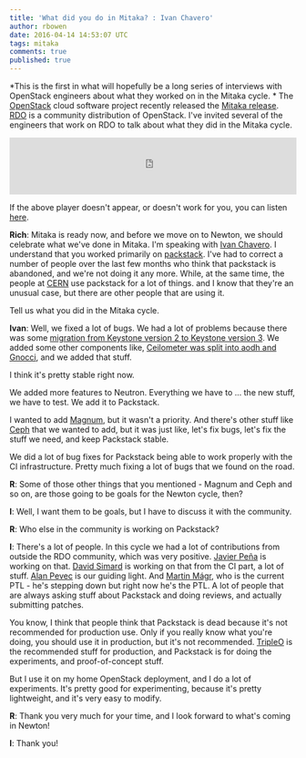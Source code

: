 ```yaml
---
title: 'What did you do in Mitaka? : Ivan Chavero'
author: rbowen
date: 2016-04-14 14:53:07 UTC
tags: mitaka
comments: true
published: true
---
```


*This is the first in what will hopefully be a long series of interviews with OpenStack engineers about what they worked on in the Mitaka cycle.
*
The [OpenStack](http://openstack.org/)  cloud software project recently released the [Mitaka
release](http://releases.openstack.org/mitaka/index.html). 
[RDO](http://rdoproject.org/) is a community distribution of OpenStack. I've invited
several of the engineers that work on RDO to talk about what they did
in the Mitaka cycle.

<iframe id="audio_iframe" src="https://www.podbean.com/media/player/spvip-5e6b58" width="100%" height="100" frameborder="0" scrolling="no"></iframe>

If the above player doesn't appear, or doesn't work for you, you can listen <a href="http://rdocommunity.podbean.com/mf/play/urpzjr/ivan_chavero_packstack.mp3">here</a>.

**Rich**: Mitaka is ready now, and before we move on to Newton, we should
celebrate what we've done in Mitaka. I'm speaking with [Ivan
Chavero](http://tm3.org/63). I
understand that you worked primarily on [packstack](https://wiki.openstack.org/wiki/Packstack). I've had to
correct a number of people over the last few months who think that
packstack is abandoned, and we're not doing it any more. While, at the
same time, the people at [CERN](www.cern.ch) use packstack for a lot of things. and I
know that they're an unusual case, but there are other people that are
using it.

Tell us what you did in the Mitaka cycle.

**Ivan**: Well, we fixed a lot of bugs. We had a lot of problems because
there was some [migration from Keystone version 2 to Keystone version 3](http://docs.openstack.org/developer/keystone/http-api.html#should-i-use-v2-0-or-v3).
We added some other components like, [Ceilometer was split into aodh
and Gnocci](http://superuser.openstack.org/articles/ceilometer-gnocchi-and-aodh-liberty-progress), and we added that stuff.

I think it's pretty stable right now. 

We added more features to
Neutron. Everything we have to ... the new stuff, we have to test. We
add it to Packstack.

I wanted to add [Magnum](https://wiki.openstack.org/wiki/Magnum), but it wasn't a priority. And there's other
stuff like [Ceph](http://ceph.com/) that we wanted to add, but it was just like, let's fix
bugs, let's fix the stuff we need, and keep Packstack stable.

We did a lot of bug fixes for Packstack being able to work properly
with the CI infrastructure. Pretty much fixing a lot of bugs that we
found on the road.

**R**: Some of those other things that you mentioned - Magnum and Ceph and
so on, are those going to be goals for the Newton cycle, then?

**I**: Well, I want them to be goals, but I have to discuss it with the
community.

**R**: Who else in the community is working on Packstack?

**I**: There's a lot of people. In this cycle we had a lot of
contributions from outside the RDO community, which was very positive.
[Javier Peña](http://stackalytics.com/report/users/jpena-c) is working
on that. [David Simard](http://stackalytics.com/report/users/dmsimard)
is working on that from the CI part, a lot of stuff. [Alan
Pevec](http://stackalytics.com/report/users/apevec) is our
guiding light. And [Martin
Mágr](http://stackalytics.com/report/users/mmagr),
who is the current PTL - he's stepping down but right now he's the
PTL. A lot of people that are always asking stuff about Packstack and
doing reviews, and actually submitting patches.

You know, I think that people think that Packstack is dead because
it's not recommended for production use. Only if you really know what
you're doing, you should use it in production, but it's not
recommended. [TripleO](https://www.rdoproject.org/tripleo/) is the recommended stuff for production, and
Packstack is for doing the experiments, and proof-of-concept stuff.

But I use it on my home OpenStack deployment, and I do a lot of
experiments. It's pretty good for experimenting, because it's pretty
lightweight, and it's very easy to modify.

**R**: Thank you very much for your time, and I look forward to what's
coming in Newton!

**I**: Thank you!